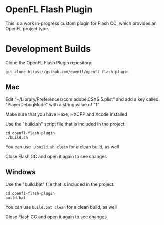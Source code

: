 OpenFL Flash Plugin
===================

This is a work in-progress custom plugin for Flash CC, which provides an OpenFL project type.


Development Builds
==================

Clone the OpenFL Flash Plugin repository:

    git clone https://github.com/openfl/openfl-flash-plugin


Mac
---

Edit “~/Library/Preferences/com.adobe.CSXS.5.plist” and add a key called "PlayerDebugMode" with a string value of "1"

Make sure that you have Haxe, HXCPP and Xcode installed

Use the "build.sh" script file that is included in the project:

    cd openfl-flash-plugin
    ./build.sh

You can use `./build.sh clean` for a clean build, as well

Close Flash CC and open it again to see changes


Windows
-------

Use the "build.bat" file that is included in the project:

    cd openfl-flash-plugin
    build.bat

You can use `build.bat clean` for a clean build, as well

Close Flash CC and open it again to see changes
